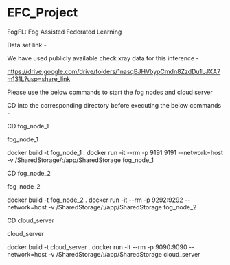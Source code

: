 # EFC_Project
FogFL: Fog Assisted Federated Learning


Data set link -

We have used publicly available check xray data for this inference -

https://drive.google.com/drive/folders/1nasqBJHVbypCmdn8ZzdDu1LJXA7m131L?usp=share_link


Please use the below commands to start the fog nodes and cloud server

CD into the corresponding directory before executing the below commands -

CD fog_node_1

fog_node_1

docker build -t fog_node_1 .
docker run -it --rm -p 9191:9191 --network=host -v <local dir>/SharedStorage/:/app/SharedStorage fog_node_1

CD fog_node_2

fog_node_2

docker build -t fog_node_2 .
docker run -it --rm -p 9292:9292 --network=host -v <local dir>/SharedStorage/:/app/SharedStorage fog_node_2

CD cloud_server

cloud_server

docker build -t cloud_server .
docker run -it --rm -p 9090:9090 --network=host -v <local dir>/SharedStorage/:/app/SharedStorage cloud_server
